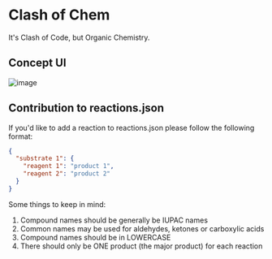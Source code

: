 # Clash of Chem

It's Clash of Code, but Organic Chemistry.

## Concept UI

![image](https://user-images.githubusercontent.com/61446939/189540221-0d1309c9-caf4-4c10-823e-56eafaf33fe2.png)

## Contribution to reactions.json

If you'd like to add a reaction to reactions.json please follow the following format:

```json
{
  "substrate 1": {
    "reagent 1": "product 1",
    "reagent 2": "product 2"
  }
}
```

Some things to keep in mind:

1. Compound names should be generally be IUPAC names
2. Common names may be used for aldehydes, ketones or carboxylic acids
3. Compound names should be in LOWERCASE
4. There should only be ONE product (the major product) for each reaction
